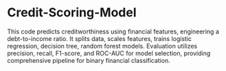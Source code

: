 # Credit-Scoring-Model
This code predicts creditworthiness using financial features, engineering a debt-to-income ratio. It splits data, scales features, trains logistic regression, decision tree, random forest models. Evaluation utilizes precision, recall, F1-score, and ROC-AUC for model selection, providing comprehensive pipeline for binary financial classification.
